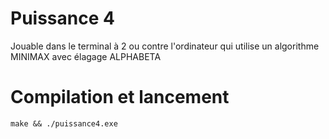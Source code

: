 # Puissance 4 
Jouable dans le terminal à 2 ou contre l'ordinateur qui utilise un algorithme MINIMAX avec élagage ALPHABETA
# Compilation et lancement
```
make && ./puissance4.exe
```
